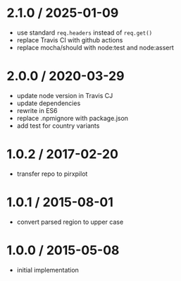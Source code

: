 
2.1.0 / 2025-01-09
==================

 * use standard `req.headers` instead of `req.get()`
 * replace Travis CI with github actions
 * replace mocha/should with node:test and node:assert

2.0.0 / 2020-03-29
==================

 * update node version in Travis CJ
 * update dependencies
 * rewrite in ES6
 * replace .npmignore with package.json
 * add test for country variants

1.0.2 / 2017-02-20
==================

 * transfer repo to pirxpilot

1.0.1 / 2015-08-01
==================

 * convert parsed region to upper case

1.0.0 / 2015-05-08
==================

 * initial implementation
